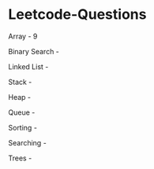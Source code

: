 # Leetcode-Questions

Array - 9

Binary Search - 

Linked List - 

Stack - 

Heap -  

Queue - 

Sorting - 

Searching - 

Trees -

